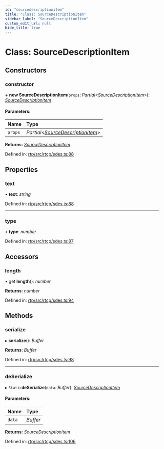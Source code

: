 ```yaml
---
id: "sourcedescriptionitem"
title: "Class: SourceDescriptionItem"
sidebar_label: "SourceDescriptionItem"
custom_edit_url: null
hide_title: true
---
```


# Class: SourceDescriptionItem

## Constructors

### constructor

\+ **new SourceDescriptionItem**(`props`: *Partial*<[*SourceDescriptionItem*](sourcedescriptionitem.md)\>): [*SourceDescriptionItem*](sourcedescriptionitem.md)

#### Parameters:

Name | Type |
:------ | :------ |
`props` | *Partial*<[*SourceDescriptionItem*](sourcedescriptionitem.md)\> |

**Returns:** [*SourceDescriptionItem*](sourcedescriptionitem.md)

Defined in: [rtp/src/rtcp/sdes.ts:88](https://github.com/shinyoshiaki/werift-webrtc/blob/ea933e6/packages/rtp/src/rtcp/sdes.ts#L88)

## Properties

### text

• **text**: *string*

Defined in: [rtp/src/rtcp/sdes.ts:88](https://github.com/shinyoshiaki/werift-webrtc/blob/ea933e6/packages/rtp/src/rtcp/sdes.ts#L88)

___

### type

• **type**: *number*

Defined in: [rtp/src/rtcp/sdes.ts:87](https://github.com/shinyoshiaki/werift-webrtc/blob/ea933e6/packages/rtp/src/rtcp/sdes.ts#L87)

## Accessors

### length

• get **length**(): *number*

**Returns:** *number*

Defined in: [rtp/src/rtcp/sdes.ts:94](https://github.com/shinyoshiaki/werift-webrtc/blob/ea933e6/packages/rtp/src/rtcp/sdes.ts#L94)

## Methods

### serialize

▸ **serialize**(): *Buffer*

**Returns:** *Buffer*

Defined in: [rtp/src/rtcp/sdes.ts:98](https://github.com/shinyoshiaki/werift-webrtc/blob/ea933e6/packages/rtp/src/rtcp/sdes.ts#L98)

___

### deSerialize

▸ `Static`**deSerialize**(`data`: *Buffer*): [*SourceDescriptionItem*](sourcedescriptionitem.md)

#### Parameters:

Name | Type |
:------ | :------ |
`data` | *Buffer* |

**Returns:** [*SourceDescriptionItem*](sourcedescriptionitem.md)

Defined in: [rtp/src/rtcp/sdes.ts:106](https://github.com/shinyoshiaki/werift-webrtc/blob/ea933e6/packages/rtp/src/rtcp/sdes.ts#L106)
